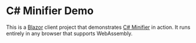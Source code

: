# C# Minifier Demo

This is a [Blazor] client project that demonstrates [C# Minifier][csmin] in
action. It runs entirely in any browser that supports WebAssembly.


[csmin]: https://github.com/atifaziz/CSharpMinifier
[Blazor]: http://blazor.net
